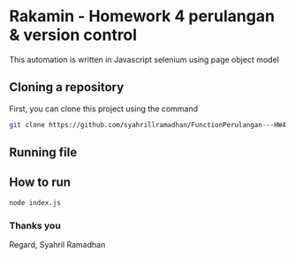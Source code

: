 # Rakamin - Homework 4 perulangan & version control

This automation is written in Javascript selenium using page object model

## Cloning a repository
First, you can clone this project using the command
```bash
git clone https://github.com/syahrillramadhan/FunctionPerulangan---HW4
```

## Running file

## How to run

```bash
node index.js
```

### Thanks you
Regard,
Syahril Ramadhan
